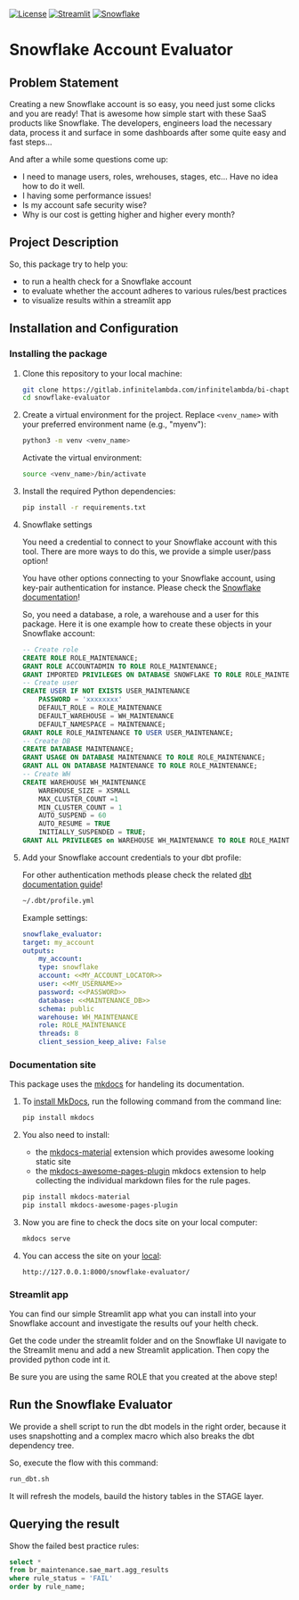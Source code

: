 [![License](https://img.shields.io/badge/License-Apache_2.0-blue.svg)](https://opensource.org/licenses/Apache-2.0)
[![Streamlit](https://img.shields.io/badge/-Streamlit-FF4B4B?logo=Streamlit&logoColor=white&style=flat)](https://www.streamlit.io/)
[![Snowflake](https://img.shields.io/badge/-Snowflake-29B5E8?logo=snowflake&logoColor=white)](https://www.snowflake.com/)

# Snowflake Account Evaluator

## Problem Statement

Creating a new Snowflake account is so easy, you need just some clicks and you are ready!
That is awesome how simple start with these SaaS products like Snowflake. The developers, engineers load the necessary data, process it and surface in some dashboards after some quite easy and fast steps...

And after a while some questions come up:
- I need to manage users, roles, wrehouses, stages, etc... Have no idea how to do it well.
- I having some performance issues!
- Is my account safe security wise?
- Why is our cost is getting higher and higher every month?

## Project Description

So, this package try to help you:
- to run a health check for a Snowflake account
- to evaluate whether the account adheres to various rules/best practices 
- to visualize results within a streamlit app

## Installation and Configuration

### Installing the package

1. Clone this repository to your local machine:

   ```bash
   git clone https://gitlab.infinitelambda.com/infinitelambda/bi-chapter/snowflake-evaluator/
   cd snowflake-evaluator
   ```

2. Create a virtual environment for the project. Replace `<venv_name>` with your preferred environment name (e.g., "myenv"):

   ```bash
   python3 -m venv <venv_name>
   ```

   Activate the virtual environment:

   ```bash
   source <venv_name>/bin/activate
   ```

3. Install the required Python dependencies:

   ```bash
   pip install -r requirements.txt
   ```

4. Snowflake settings

    You need a credential to connect to your Snowflake account with this tool.
    There are more ways to do this, we provide a simple user/pass option!

    You have other options connecting to your Snowflake account, using key-pair authentication for instance.
    Please check the [Snowflake documentation](https://docs.snowflake.com/en/guides-overview-connecting)!

    So, you need a database, a role, a warehouse and a user for this package. Here it is one example how to create these objects in your Snowflake account:
    ```SQL
    -- Create role
    CREATE ROLE ROLE_MAINTENANCE;
    GRANT ROLE ACCOUNTADMIN TO ROLE ROLE_MAINTENANCE;
    GRANT IMPORTED PRIVILEGES ON DATABASE SNOWFLAKE TO ROLE ROLE_MAINTENANCE;
    -- Create user
    CREATE USER IF NOT EXISTS USER_MAINTENANCE
        PASSWORD = 'xxxxxxxx'
        DEFAULT_ROLE = ROLE_MAINTENANCE
        DEFAULT_WAREHOUSE = WH_MAINTENANCE
        DEFAULT_NAMESPACE = MAINTENANCE;
    GRANT ROLE ROLE_MAINTENANCE TO USER USER_MAINTENANCE;
    -- Create DB
    CREATE DATABASE MAINTENANCE;
    GRANT USAGE ON DATABASE MAINTENANCE TO ROLE ROLE_MAINTENANCE;
    GRANT ALL ON DATABASE MAINTENANCE TO ROLE ROLE_MAINTENANCE;
    -- Create WH
    CREATE WAREHOUSE WH_MAINTENANCE
        WAREHOUSE_SIZE = XSMALL
        MAX_CLUSTER_COUNT =1
        MIN_CLUSTER_COUNT = 1
        AUTO_SUSPEND = 60
        AUTO_RESUME = TRUE
        INITIALLY_SUSPENDED = TRUE;
    GRANT ALL PRIVILEGES on WAREHOUSE WH_MAINTENANCE TO ROLE ROLE_MAINTENANCE;
    ```

5. Add your Snowflake account credentials to your dbt profile:

    For other authentication methods please check the related [dbt documentation guide](https://docs.getdbt.com/docs/core/connect-data-platform/snowflake-setup)!

    ```bash
    ~/.dbt/profile.yml
    ```
    Example settings:
    ```YAML
    snowflake_evaluator:
    target: my_account
    outputs:
        my_account:
        type: snowflake
        account: <<MY_ACCOUNT_LOCATOR>>
        user: <<MY_USERNAME>>
        password: <<PASSWORD>>
        database: <<MAINTENANCE_DB>>
        schema: public
        warehouse: WH_MAINTENANCE
        role: ROLE_MAINTENANCE
        threads: 8
        client_session_keep_alive: False
    ```

### Documentation site

This package uses the [mkdocs](https://www.mkdocs.org/) for handeling its documentation.

1. To [install MkDocs](https://www.mkdocs.org/getting-started/), run the following command from the command line:

    ```bash
    pip install mkdocs
    ```

2. You also need to install:
    - the [mkdocs-material](https://squidfunk.github.io/mkdocs-material/) extension which provides awesome looking static site
    - the [mkdocs-awesome-pages-plugin](https://github.com/lukasgeiter/mkdocs-awesome-pages-plugin) mkdocs extension to help collecting the individual markdown files for the rule pages.

    ```bash
    pip install mkdocs-material
    pip install mkdocs-awesome-pages-plugin
    ```

3. Now you are fine to check the docs site on your local computer:

    ```bash
    mkdocs serve
    ```

4. You can access the site on your [local](http://127.0.0.1:8000/snowflake-evaluator/):

    ```
    http://127.0.0.1:8000/snowflake-evaluator/
    ```

### Streamlit app

You can find our simple Streamlit app what you can install into your Snowflake account and investigate the results ouf your helth check.

Get the code under the streamlit folder and on the Snowflake UI navigate to the Streamlit menu and add a new Streamlit application. Then copy the provided python code int it.

Be sure you are using the same ROLE that you created at the above step!

## Run the Snowflake Evaluator

We provide a shell script to run the dbt models in the right order, because it uses snapshotting and a complex macro which also breaks the dbt dependency tree.

So, execute the flow with this command:

```bash
run_dbt.sh
```

It will refresh the models, bauild the history tables in the STAGE layer.

## Querying the result

Show the failed best practice rules:

```SQL
select *
from br_maintenance.sae_mart.agg_results
where rule_status = 'FAIL'
order by rule_name;
```
